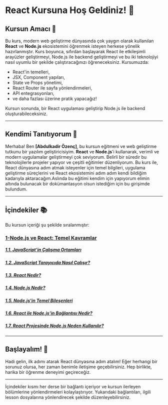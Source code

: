 # React Kursuna Hoş Geldiniz! 🎉

## Kursun Amacı 🎯

Bu kurs, modern web geliştirme dünyasında çok yaygın olarak kullanılan **React** ve **Node.js** ekosistemini öğrenmek isteyen herkese yönelik hazırlanmıştır. Kurs boyunca, sıfırdan başlayarak React ile etkileşimli arayüzler geliştirmeyi, Node.js ile backend geliştirmeyi ve bu iki teknolojiyi nasıl uyumlu bir şekilde çalıştıracağınızı öğreneceksiniz. Kursumuzda:

- React'in temelleri,
- JSX, Component yapıları,
- State ve Props yönetimi,
- React Router ile sayfa yönlendirmeleri,
- API entegrasyonları,
- ve daha fazlası üzerine pratik yapacağız!

Kursun sonunda, bir React uygulaması geliştirip Node.js ile backend oluşturabileceksiniz. 

---

## Kendimi Tanıtıyorum 👋

Merhaba! Ben **[Abdulkadir Özenç]**, bu kursun eğitmeni ve web geliştirme tutkunu bir yazılım geliştiricisiyim. **React** ve **Node.js**'i kullanarak, verimli ve modern uygulamalar geliştirmeyi çok seviyorum. Belirli bir süredir bu teknolojilerle projeler yapıyor ve çeşitli eğitimler düzenliyorum. Bu kurs ile, React dünyasına adım atmak isteyenler için temel bilgileri, uygulama geliştirme süreçlerini ve React ekosistemini adım adım kendi bildiğim kadarıyla aktaracağım.Aslında bu eğitimi kendim için yapıyorum elimin altında bulunacak bir dokümantasyon olsun istediğim için bu girişimde bulundum.

---

## İçindekiler 📚

Bu kursun içeriği şu şekilde sıralanmıştır:

### [1-Node.js ve React: Temel Kavramlar](./src/lessons/lesson-1/lesson1.md#nodejs-ve-react-temel-kavramlar)
    
##### [1.1. JavaScript'in Çalışma Ortamları](./src/lessons/lesson-1/lesson1.md#javascriptin-calisma-ortamlari)
    
##### [1.2. JavaScript Tarayıcıda Nasıl Çalışır?](./src/lessons/lesson-1/lesson1.md#javascript-tarayicida-nasil-calisir)

##### [1.3. React Nedir?](./src/lessons/lesson-1/lesson1.md#react-nedir)
##### [1.4. Node.js Nedir?](./src/lessons/lesson-1/lesson1.md#nodejs-nedir)
##### [1.5. Node.js'in Temel Bileşenleri](./src/lessons/lesson-1/lesson1.md#nodejsin-temel-bilesenleri)
##### [1.6. React ile Node.js'in Bağlantısı Nedir?](./src/lessons/lesson-1/lesson1.md#react-ile-nodejsin-baglantisi-nedir)
##### [1.7. React Projesinde Node.js Neden Kullanılır?](./src/lessons/lesson-1/lesson1.md#react-projesinde-nodejs-neden-kullanilir)

---

## Başlayalım! 🚀

Hadi gelin, ilk adımı atarak React dünyasına adım atalım! Eğer herhangi bir sorunuz olursa, her zaman benimle iletişime geçebilirsiniz. Hep birlikte, harika bir öğrenme deneyimi geçireceğiz.

---

İçindekiler kısmı her derse bir bağlantı içeriyor ve kursun ilerleyen bölümlerine yönlendirmeleri kolaylaştırıyor. Yukarıdaki bağlantıları, ilgili lesson dosyalarına yönlendirecek şekilde düzenleyebilirsiniz.
